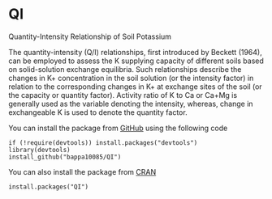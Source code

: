 # QI
Quantity-Intensity Relationship of Soil Potassium

The quantity-intensity (Q/I) relationships, first introduced by Beckett (1964), can be employed to assess the K supplying capacity of different soils based on solid-solution exchange equilibria. Such relationships describe the changes in K+ concentration in the soil solution (or the intensity factor) in relation to the corresponding changes in K+ at exchange sites of the soil (or the capacity or quantity factor). Activity ratio of K to Ca or Ca+Mg is generally used as the variable denoting the intensity, whereas, change in exchangeable K is used to denote the quantity factor.

You can install the package from [GitHub](https://github.com/bappa10085/QI) using the following code
```
if (!require(devtools)) install.packages("devtools")
library(devtools)
install_github("bappa10085/QI")
```

You can also install the package from [CRAN](https://cran.r-project.org/web/packages/QI/index.html)
```
install.packages("QI")
```
